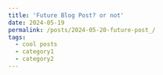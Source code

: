 ```yaml
---
title: 'Future Blog Post? or not'
date: 2024-05-19
permalink: /posts/2024-05-20-future-post_/
tags:
  - cool posts
  - category1
  - category2
---
```

